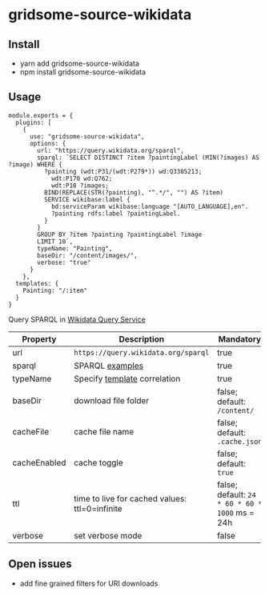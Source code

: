 # gridsome-source-wikidata

## Install
* yarn add gridsome-source-wikidata
* npm install gridsome-source-wikidata

## Usage

```
module.exports = {
  plugins: [
    {
      use: "gridsome-source-wikidata",
      options: {
        url: "https://query.wikidata.org/sparql",
        sparql: `SELECT DISTINCT ?item ?paintingLabel (MIN(?images) AS ?image) WHERE {
          ?painting (wdt:P31/(wdt:P279*)) wd:Q3305213;
            wdt:P170 wd:Q762;
            wdt:P18 ?images;
          BIND(REPLACE(STR(?painting), "^.*/", "") AS ?item)
          SERVICE wikibase:label {
            bd:serviceParam wikibase:language "[AUTO_LANGUAGE],en".
            ?painting rdfs:label ?paintingLabel.
          }
        }
        GROUP BY ?item ?painting ?paintingLabel ?image
        LIMIT 10`,
        typeName: "Painting",
        baseDir: "/content/images/",
        verbose: "true"
      }
    },
  templates: {
    Painting: "/:item"
  }
}
```

Query SPARQL in [Wikidata Query Service](https://query.wikidata.org/#SELECT%20DISTINCT%20%3Fitem%20%3FpaintingLabel%20%28MIN%28%3Fimages%29%20AS%20%3Fimage%29%20WHERE%20%7B%0A%20%20%3Fpainting%20%28wdt%3AP31%2F%28wdt%3AP279%2a%29%29%20wd%3AQ3305213%3B%0A%20%20%20%20wdt%3AP170%20wd%3AQ762%3B%0A%20%20%20%20wdt%3AP18%20%3Fimages%3B%0A%20%20BIND%28REPLACE%28STR%28%3Fpainting%29%2C%20%22%5E.%2a%2F%22%2C%20%22%22%29%20AS%20%3Fitem%29%0A%20%20SERVICE%20wikibase%3Alabel%20%7B%0A%20%20%20%20bd%3AserviceParam%20wikibase%3Alanguage%20%22%5BAUTO_LANGUAGE%5D%2Cen%22.%0A%20%20%20%20%3Fpainting%20rdfs%3Alabel%20%3FpaintingLabel.%0A%20%20%7D%0A%7D%0AGROUP%20BY%20%3Fitem%20%3Fpainting%20%3FpaintingLabel%20%3Fimage%0ALIMIT%2010)

**Property** | **Description** | **Mandatory**
--- | --- | ---
url | `https://query.wikidata.org/sparql` | true
sparql | SPARQL [examples](https://www.wikidata.org/wiki/Wikidata:SPARQL_query_service/queries/examples) | true
typeName | Specify [template](https://gridsome.org/docs/templates/) correlation | true
baseDir | download file folder | false; default: `/content/`
cacheFile | cache file name | false; default: `.cache.json`
cacheEnabled | cache toggle | false; default: `true`
ttl | time to live for cached values: ttl=0=infinite | false; default: `24 * 60 * 60 * 1000` ms = 24h
verbose | set verbose mode | false

## Open issues

* add fine grained filters for URI downloads

